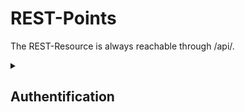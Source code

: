 # REST-Points

The REST-Resource is always reachable through /api/.

<details>
<summary>
    
## Authentification

</summary

The Authentification is utilized statefull. Meaning, the Server keeps the refference for the authentification of the user. 

### Is Authenticated

Whether or not you are authenticated can be read by the following path:

```
GET
/api/authenticated

Returns 200 (OK) if authenticated
401 (UNAUTHORIZED) else.
```

### Registration

```
POST
/api/users/
Request-Body:
{
    "username":"USERNAME",
    "email":"EMAIL@EMAIL.EMAIL",
    "password":"password"
}

Returns 202 (ACCEPTED) if okay
409 (CONFLICT) if the username or email is already persisted.

Example Response (Okay):

{
    "messages":[
        "msg":"OK"
    ]
}
```

After a successfull registration, the user is automatically authenticated. No separate post to login is required.

### Login

```
POST
/api/users/{id}/authenticated
Request-Body:
{
    "password":"PASSWORD"
}

Returns 202 (ACCEPTED) if okay
208 (ALREADY_REPORTED) if the user already is logged in
406 (NOT_ACCEPTABLE) if either the id is not found or the password is incorrect (to prevent bruteforce).
```

### Logout

```
DELETE
/api/authenticated

Returns 202 (ACCEPTED) if okay
208 (ALREADY_REPORTED) if the user already is logged out
```

</details>
